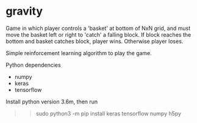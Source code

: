 # gravity

Game in which player controls a 'basket' at bottom of NxN grid, and must move the basket left or right to 'catch' a falling block. If block reaches the bottom and basket catches block, player wins. Otherwise player loses.

Simple reinforcement learning algorithm to play the game.

Python dependencies

- numpy
- keras
- tensorflow

Install python version 3.6m, then run

>> sudo python3 -m pip install keras tensorflow numpy h5py
